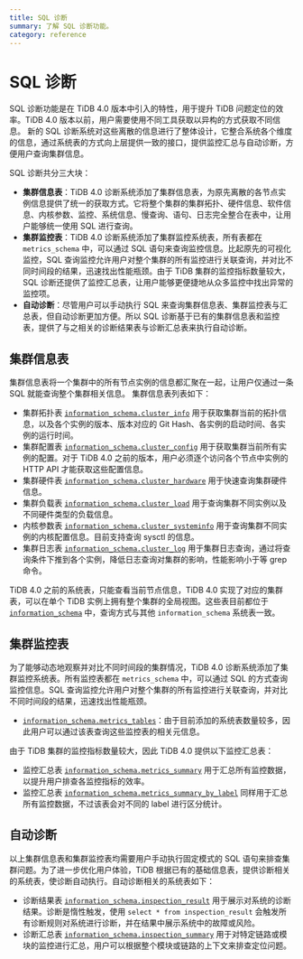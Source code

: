 ```yaml
---
title: SQL 诊断
summary: 了解 SQL 诊断功能。
category: reference
---
```


# SQL 诊断

SQL 诊断功能是在 TiDB 4.0 版本中引入的特性，用于提升 TiDB 问题定位的效率。TiDB 4.0 版本以前，用户需要使用不同工具获取以异构的方式获取不同信息。
新的 SQL 诊断系统对这些离散的信息进行了整体设计，它整合系统各个维度的信息，通过系统表的方式向上层提供一致的接口，提供监控汇总与自动诊断，方便用户查询集群信息。

SQL 诊断共分三大块：

* **集群信息表**：TiDB 4.0 诊断系统添加了集群信息表，为原先离散的各节点实例信息提供了统一的获取方式。它将整个集群的集群拓扑、硬件信息、软件信息、内核参数、监控、系统信息、慢查询、语句、日志完全整合在表中，让用户能够统一使用 SQL 进行查询。
* **集群监控表**：TiDB 4.0 诊断系统添加了集群监控系统表，所有表都在 `metrics_schema` 中，可以通过 SQL 语句来查询监控信息。比起原先的可视化监控，SQL 查询监控允许用户对整个集群的所有监控进行关联查询，并对比不同时间段的结果，迅速找出性能瓶颈。由于 TiDB 集群的监控指标数量较大，SQL 诊断还提供了监控汇总表，让用户能够更便捷地从众多监控中找出异常的监控项。
* **自动诊断**：尽管用户可以手动执行 SQL 来查询集群信息表、集群监控表与汇总表，但自动诊断更加方便。所以 SQL 诊断基于已有的集群信息表和监控表，提供了与之相关的诊断结果表与诊断汇总表来执行自动诊断。

## 集群信息表

集群信息表将一个集群中的所有节点实例的信息都汇聚在一起，让用户仅通过一条 SQL 就能查询整个集群相关信息。
集群信息表列表如下：

* 集群拓扑表 [`information_schema.cluster_info`](/reference/system-databases/cluster-info.md) 用于获取集群当前的拓扑信息，以及各个实例的版本、版本对应的 Git Hash、各实例的启动时间、各实例的运行时间。
* 集群配置表 [`information_schema.cluster_config`](/reference/system-databases/cluster-config.md) 用于获取集群当前所有实例的配置。对于 TiDB 4.0 之前的版本，用户必须逐个访问各个节点中实例的 HTTP API 才能获取这些配置信息。
* 集群硬件表 [`information_schema.cluster_hardware`](/reference/system-databases/cluster-hardware.md) 用于快速查询集群硬件信息。
* 集群负载表 [`information_schema.cluster_load`](/reference/system-databases/cluster-load.md) 用于查询集群不同实例以及不同硬件类型的负载信息。
* 内核参数表 [`information_schema.cluster_systeminfo`](/reference/system-databases/cluster-systeminfo.md) 用于查询集群不同实例的内核配置信息。目前支持查询 sysctl 的信息。
* 集群日志表 [`information_schema.cluster_log`](/reference/system-databases/cluster-log.md) 用于集群日志查询，通过将查询条件下推到各个实例，降低日志查询对集群的影响，性能影响小于等 grep 命令。

TiDB 4.0 之前的系统表，只能查看当前节点信息，TiDB 4.0 实现了对应的集群表，可以在单个 TiDB 实例上拥有整个集群的全局视图。这些表目前都位于 [`information_schema`](/reference/system-databases/information-schema.md) 中，查询方式与其他 `information_schema` 系统表一致。

## 集群监控表

为了能够动态地观察并对比不同时间段的集群情况，TiDB 4.0 诊断系统添加了集群监控系统表。所有监控表都在 `metrics_schema` 中，可以通过 SQL 的方式查询监控信息。SQL 查询监控允许用户对整个集群的所有监控进行关联查询，并对比不同时间段的结果，迅速找出性能瓶颈。

* [`information_schema.metrics_tables`](/reference/system-databases/metrics-tables.md)：由于目前添加的系统表数量较多，因此用户可以通过该表查询这些监控表的相关元信息。

由于 TiDB 集群的监控指标数量较大，因此 TiDB 4.0 提供以下监控汇总表：

* 监控汇总表 [`information_schema.metrics_summary`](/reference/system-databases/metrics-summary.md) 用于汇总所有监控数据，以提升用户排查各监控指标的效率。
* 监控汇总表 [`information_schema.metrics_summary_by_label`](/reference/system-databases/metrics-summary.md) 同样用于汇总所有监控数据，不过该表会对不同的 label 进行区分统计。

## 自动诊断

以上集群信息表和集群监控表均需要用户手动执行固定模式的 SQL 语句来排查集群问题。为了进一步优化用户体验，TiDB 根据已有的基础信息表，提供诊断相关的系统表，使诊断自动执行。自动诊断相关的系统表如下：

* 诊断结果表 [`information_schema.inspection_result`](/reference/system-databases/inspection-result.md) 用于展示对系统的诊断结果。诊断是惰性触发，使用 `select * from inspection_result` 会触发所有诊断规则对系统进行诊断，并在结果中展示系统中的故障或风险。
* 诊断汇总表 [`information_schema.inspection_summary`](/reference/system-databases/inspection-summary.md) 用于对特定链路或模块的监控进行汇总，用户可以根据整个模块或链路的上下文来排查定位问题。
